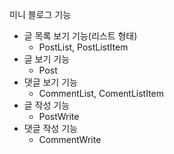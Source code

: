미니 블로그 기능
- 글 목록 보기 기능(리스트 형태)
    - PostList, PostListItem
- 글 보기 기능
    - Post
- 댓글 보기 기능
    - CommentList, ComentListItem
- 글 작성 기능
    - PostWrite
- 댓글 작성 기능
    - CommentWrite